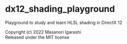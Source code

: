 # dx12_shading_playground
Playground to study and learn HLSL shading in DirectX 12

Copyright (c) 2022 Masanori Igarashi  
Released under the MIT license
